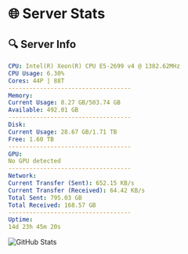 # 🌐 Server Stats
## 🔍 Server Info
```yaml
CPU: Intel(R) Xeon(R) CPU E5-2699 v4 @ 1382.62MHz
CPU Usage: 6.30%
Cores: 44P | 88T
-----------------------------------
Memory:
Current Usage: 8.27 GB/503.74 GB
Available: 492.01 GB
-----------------------------------
Disk:
Current Usage: 28.67 GB/1.71 TB
Free: 1.60 TB
-----------------------------------
GPU:
No GPU detected
-----------------------------------
Network:
Current Transfer (Sent): 652.15 KB/s
Current Transfer (Received): 64.42 KB/s
Total Sent: 795.03 GB
Total Received: 168.57 GB
-----------------------------------
Uptime:
14d 23h 45m 20s
```
![GitHub Stats](https://img.shields.io/badge/Updated-2025-05-04_16:54:08-blue)